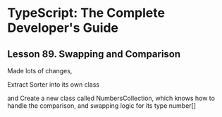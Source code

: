 # TypeScript: The Complete Developer's Guide

## Lesson 89. Swapping and Comparison


Made lots of changes,

Extract Sorter into its own class

and Create a new class called NumbersCollection, which knows how to handle the comparison, and swapping logic for its type number[]